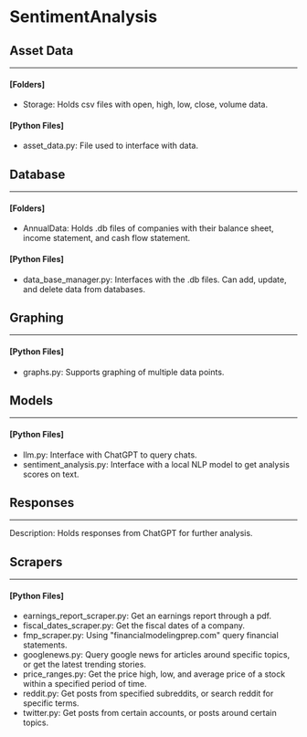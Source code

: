 # SentimentAnalysis

## Asset Data

---

#### [Folders]

- Storage: Holds csv files with open, high, low, close, volume data.

#### [Python Files]

- asset_data.py: File used to interface with data.

## Database

---

#### [Folders]

- AnnualData: Holds .db files of companies with their balance sheet, income statement, and cash flow statement.

#### [Python Files]

- data_base_manager.py: Interfaces with the .db files. Can add, update, and delete data from databases.

## Graphing

---

#### [Python Files]

- graphs.py: Supports graphing of multiple data points.

## Models

---

#### [Python Files]

- llm.py: Interface with ChatGPT to query chats.
- sentiment_analysis.py: Interface with a local NLP model to get analysis scores on text.

## Responses

---

Description: Holds responses from ChatGPT for further analysis.

## Scrapers

---

#### [Python Files]

- earnings_report_scraper.py: Get an earnings report through a pdf.
- fiscal_dates_scraper.py: Get the fiscal dates of a company.
- fmp_scraper.py: Using "financialmodelingprep.com" query financial statements.
- googlenews.py: Query google news for articles around specific topics, or get the latest trending stories.
- price_ranges.py: Get the price high, low, and average price of a stock within a specified period of time.
- reddit.py: Get posts from specified subreddits, or search reddit for specific terms.
- twitter.py: Get posts from certain accounts, or posts around certain topics.
